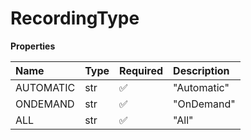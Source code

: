 # RecordingType

**Properties**

| Name      | Type | Required | Description |
| :-------- | :--- | :------- | :---------- |
| AUTOMATIC | str  | ✅       | "Automatic" |
| ONDEMAND  | str  | ✅       | "OnDemand"  |
| ALL       | str  | ✅       | "All"       |

<!-- This file was generated by liblab | https://liblab.com/ -->
